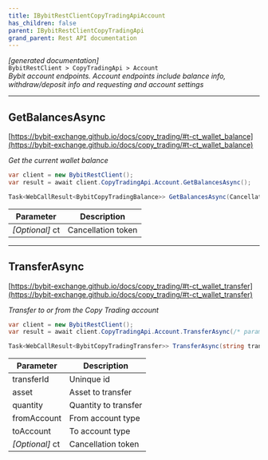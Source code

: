 ```yaml
---
title: IBybitRestClientCopyTradingApiAccount
has_children: false
parent: IBybitRestClientCopyTradingApi
grand_parent: Rest API documentation
---
```

*[generated documentation]*  
`BybitRestClient > CopyTradingApi > Account`  
*Bybit account endpoints. Account endpoints include balance info, withdraw/deposit info and requesting and account settings*
  

***

## GetBalancesAsync  

[https://bybit-exchange.github.io/docs/copy_trading/#t-ct_wallet_balance](https://bybit-exchange.github.io/docs/copy_trading/#t-ct_wallet_balance)  
<p>

*Get the current wallet balance*  

```csharp  
var client = new BybitRestClient();  
var result = await client.CopyTradingApi.Account.GetBalancesAsync();  
```  

```csharp  
Task<WebCallResult<BybitCopyTradingBalance>> GetBalancesAsync(CancellationToken ct = default);  
```  

|Parameter|Description|
|---|---|
|_[Optional]_ ct|Cancellation token|

</p>

***

## TransferAsync  

[https://bybit-exchange.github.io/docs/copy_trading/#t-ct_wallet_transfer](https://bybit-exchange.github.io/docs/copy_trading/#t-ct_wallet_transfer)  
<p>

*Transfer to or from the Copy Trading account*  

```csharp  
var client = new BybitRestClient();  
var result = await client.CopyTradingApi.Account.TransferAsync(/* parameters */);  
```  

```csharp  
Task<WebCallResult<BybitCopyTradingTransfer>> TransferAsync(string transferId, string asset, decimal quantity, AccountType fromAccount, AccountType toAccount, CancellationToken ct = default);  
```  

|Parameter|Description|
|---|---|
|transferId|Uninque id|
|asset|Asset to transfer|
|quantity|Quantity to transfer|
|fromAccount|From account type|
|toAccount|To account type|
|_[Optional]_ ct|Cancellation token|

</p>
